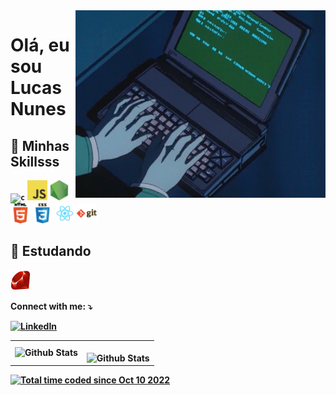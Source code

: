 <img src="https://github.com/Dev-LucasNunes/Dev-LucasNunes/raw/main/download.gif" alt="Software Developer" min-width="400px" max-width="400px" width="400px" align="right" border-radius>

<h1 align="left"> 
  Olá, eu sou <strong> Lucas Nunes <strong><br>
</h1>
    
## 🚀 Minhas Skillsss

<code><img height="32" src="https://cdn.iconscout.com/icon/free/png-512/c-programming-569564.png" alt="c"/></code>
<code><img height="32" src="https://raw.githubusercontent.com/github/explore/80688e429a7d4ef2fca1e82350fe8e3517d3494d/topics/javascript/javascript.png" alt="Javascript"/></code>
<code><img height="32" src="https://raw.githubusercontent.com/github/explore/80688e429a7d4ef2fca1e82350fe8e3517d3494d/topics/nodejs/nodejs.png" alt="Nodejs"/></code>
<code><img height="32" src="https://raw.githubusercontent.com/github/explore/80688e429a7d4ef2fca1e82350fe8e3517d3494d/topics/html/html.png" alt="HTML5"/></code>
<code><img height="32" src="https://raw.githubusercontent.com/github/explore/80688e429a7d4ef2fca1e82350fe8e3517d3494d/topics/css/css.png" alt="CSS"/></code>
<code><img height="32" src="https://raw.githubusercontent.com/github/explore/80688e429a7d4ef2fca1e82350fe8e3517d3494d/topics/react/react.png" alt="React"/></code>
<code><img height="32" src="https://raw.githubusercontent.com/github/explore/80688e429a7d4ef2fca1e82350fe8e3517d3494d/topics/git/git.png" alt="React"/></code>

## 🚀 Estudando
<a href="https://stackshare.io/ruby" target="_blank"><img src="https://github.com/devicons/devicon/raw/master/icons/ruby/ruby-original.svg" alt="ruby" width="32" height="32" /></a>




<p align="left">
  Connect with me: ⤵️
</p>

<p align="left">
  <a href="https://www.linkedin.com/in/dev-lucasnunes/" title="LinkedIn" target="_blank">
  <img src="https://img.shields.io/badge/-Linkedin-0e76a8?style=flat-square&logo=Linkedin&logoColor=white&link=https://www.linkedin.com/in/dev-lucasnunes/" alt="LinkedIn"/></a>
</p>


<table>
  <tr>
    <td>
      <img
        align="left"
        src="https://github-readme-stats.vercel.app/api/top-langs/?username=Dev-LucasNunes&theme=dark&hide_border=false&include_all_commits=true&count_private=true&layout=compact"
        alt="Github Stats"
      />
    </td>
    <td>
      <br />
      <img
        align="left"
        src="https://github-readme-streak-stats.herokuapp.com/?user=Dev-LucasNunes&theme=dark&hide_border=false"
        alt="Github Stats"
      />
    </td>
  </tr>
</table>

<p align="left">
<a href="https://wakatime.com/@ee59637f-05a7-4cac-9ffb-31ee39d5ebc4"><img src="https://wakatime.com/badge/user/ee59637f-05a7-4cac-9ffb-31ee39d5ebc4.svg" alt="Total time coded since Oct 10 2022" /></a>
</p>

